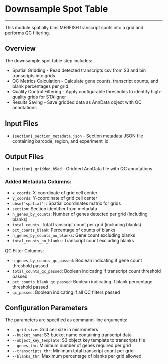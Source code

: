 # Downsample Spot Table
---
This module spatially bins MERFISH transcript spots into a  grid and performs QC filtering.

## Overview
The downsample spot table step includes:

- Spatial Gridding - Read detected transcripts csv from S3 and bin transcripts into grids
- QC Metrics Calculation - Calculate gene counts, transcript counts, and blank percentages per grid
- Quality Control Filtering - Apply configurable thresholds to identify high-quality grids for STAligner 
- Results Saving - Save gridded data as AnnData object with QC annotations

## Input Files
- `{section}_section_metadata.json` - Section metadata JSON file containing barcode, region, and experiment_id

## Output Files
- `{section}_gridded.h5ad` - Gridded AnnData file with QC annotations

### Added Metadata Columns:

- `x_coords`: X-coordinate of grid cell center
- `y_coords`: Y-coordinate of grid cell center
- `obsm['spatial']`: Spatial coordinates matrix for grids
- `section`: Section identifier from metadata
- `n_genes_by_counts`: Number of genes detected per grid (including blanks)
- `total_counts`: Total transcript count per grid (including blanks)
- `pct_counts_blank`: Percentage of counts of blanks
- `n_genes_by_counts_no_blanks`: Gene count excluding blanks
- `total_counts_no_blanks`: Transcript count excluding blanks

QC Filter Columns:
- `n_genes_by_counts_qc_passed`: Boolean indicating if gene count threshold passed
- `total_counts_qc_passed`: Boolean indicating if transcript count threshold passed
- `pct_counts_blank_qc_passed`: Boolean indicating if blank percentage threshold passed
- `qc_passed`: Boolean indicating if all QC filters passed

## Configuration Parameters
The parameters are specified as command-line arguments:
- `--grid_size`: Grid cell size in micrometers
- `--bucket_name`: S3 bucket name containing transcript data
- `--object_key_template`: S3 object key template to transcripts file
- `--genes_thr`: Minimum number of genes required per grid
- `--transcripts_thr`: Minimum total transcript count per grid
- `--blanks_thr`: Maximum percentage of blanks per grid allowed

